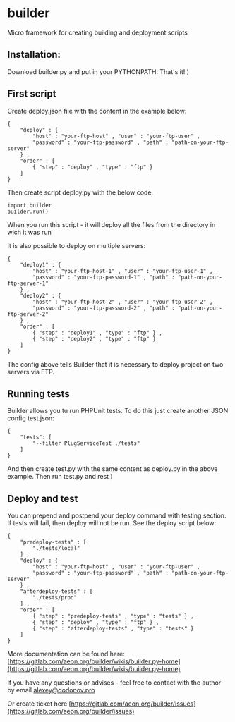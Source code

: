 # builder

Micro framework for creating building and deployment scripts

## Installation:

Download builder.py and put in your PYTHONPATH. That's it! )

## First script

Create deploy.json file with the content in the example below:

```
{
    "deploy" : {
        "host" : "your-ftp-host" , "user" : "your-ftp-user" , 
        "password" : "your-ftp-password" , "path" : "path-on-your-ftp-server"
    } , 
    "order" : [
        { "step" : "deploy" , "type" : "ftp" }
    ]
}
```

Then create script deploy.py with the below code:

```
import builder
builder.run()
```

When you run this script - it will deploy all the files from the directory in wich it was run

It is also possible to deploy on multiple servers:

```
{
    "deploy1" : {
        "host" : "your-ftp-host-1" , "user" : "your-ftp-user-1" , 
        "password" : "your-ftp-password-1" , "path" : "path-on-your-ftp-server-1"
    } , 
    "deploy2" : {
        "host" : "your-ftp-host-2" , "user" : "your-ftp-user-2" , 
        "password" : "your-ftp-password-2" , "path" : "path-on-your-ftp-server-2"
    } , 
    "order" : [
        { "step" : "deploy1" , "type" : "ftp" } , 
        { "step" : "deploy2" , "type" : "ftp" }
    ]
}
```

The config above tells Builder that it is necessary to deploy project on two servers via FTP.

## Running tests

Builder allows you tu run PHPUnit tests. To do this just create another JSON config test.json:

```
{
    "tests": [
        "--filter PlugServiceTest ./tests"
    ]
}
```

And then create test.py with the same content as deploy.py in the above example. Then run test.py and rest )

## Deploy and test

You can prepend and postpend your deploy command with testing section. If tests will fail, then deploy will not be run. See the deploy script below:

```
{
    "predeploy-tests" : [
        "./tests/local"
    ] , 
    "deploy" : {
        "host" : "your-ftp-host" , "user" : "your-ftp-user" , 
        "password" : "your-ftp-password" , "path" : "path-on-your-ftp-server"
    } , 
    "afterdeploy-tests" : [
        "./tests/prod"
    ] , 
    "order" : [
        { "step" : "predeploy-tests" , "type" : "tests" } , 
        { "step" : "deploy" , "type" : "ftp" } , 
        { "step" : "afterdeploy-tests" , "type" : "tests" }
    ]
}
```

More documentation can be found here: [https://gitlab.com/aeon.org/builder/wikis/builder.py-home](https://gitlab.com/aeon.org/builder/wikis/builder.py-home)

If you have any questions or advises - feel free to contact with the author by email [alexey@dodonov.pro](mailto:alexey@dodonov.pro)

Or create ticket here [https://gitlab.com/aeon.org/builder/issues](https://gitlab.com/aeon.org/builder/issues)